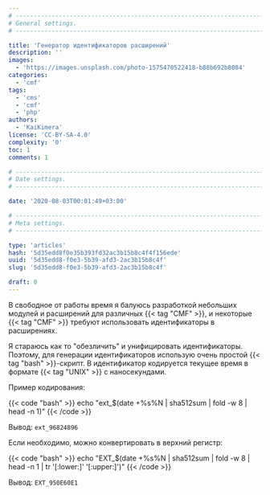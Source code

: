 ```yaml
---
# -------------------------------------------------------------------------------------------------------------------- #
# General settings.
# -------------------------------------------------------------------------------------------------------------------- #

title: 'Генератор идентификаторов расширений'
description: ''
images:
  - 'https://images.unsplash.com/photo-1575470522418-b88b692b8084'
categories:
  - 'cmf'
tags:
  - 'cms'
  - 'cmf'
  - 'php'
authors:
  - 'KaiKimera'
license: 'CC-BY-SA-4.0'
complexity: '0'
toc: 1
comments: 1

# -------------------------------------------------------------------------------------------------------------------- #
# Date settings.
# -------------------------------------------------------------------------------------------------------------------- #

date: '2020-08-03T00:01:49+03:00'

# -------------------------------------------------------------------------------------------------------------------- #
# Meta settings.
# -------------------------------------------------------------------------------------------------------------------- #

type: 'articles'
hash: '5d35edd8f0e35b393fd32ac3b15b8c4f4f156ede'
uuid: '5d35edd8-f0e3-5b39-afd3-2ac3b15b8c4f'
slug: '5d35edd8-f0e3-5b39-afd3-2ac3b15b8c4f'

draft: 0
---
```


В свободное от работы время я балуюсь разработкой небольших модулей и расширений для различных {{< tag "CMF" >}}, и некоторые {{< tag "CMF" >}} требуют использовать идентификаторы в расширениях.

<!--more-->

Я стараюсь как то "обезличить" и унифицировать идентификаторы. Поэтому, для генерации идентификаторов использую очень простой {{< tag "bash" >}}-скрипт. В идентификатор кодируется текущее время в формате {{< tag "UNIX" >}} с наносекундами.

Пример кодирования:

{{< code "bash" >}}
echo "ext_$(date +%s%N | sha512sum | fold -w 8 | head -n 1)"
{{< /code >}}

Вывод: `ext_96824896`

Если необходимо, можно конвертировать в верхний регистр:

{{< code "bash" >}}
echo "EXT_$(date +%s%N | sha512sum | fold -w 8 | head -n 1 | tr '[:lower:]' '[:upper:]')"
{{< /code >}}

Вывод: `EXT_950E60E1`
